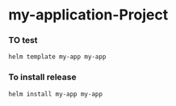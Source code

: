 # my-application-Project

### TO test 
```
helm template my-app my-app
```
### To install release
```
helm install my-app my-app
```
